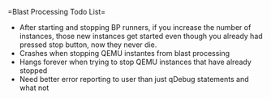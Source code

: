 =Blast Processing Todo List=

* After starting and stopping BP runners, if you increase the number of instances, those new
  instances get started even though you already had pressed stop button, now they never die.
* Crashes when stopping QEMU instantes from blast processing
* Hangs forever when trying to stop QEMU instances that have already stopped
* Need better error reporting to user than just qDebug statements and what not
